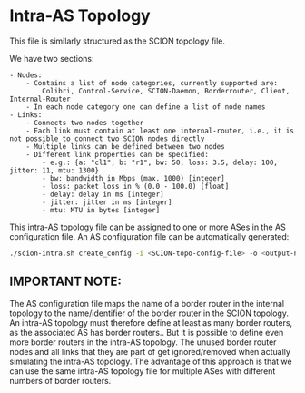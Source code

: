 # Intra-AS Topology

This file is similarly structured as the SCION topology file.

We have two sections: 

    - Nodes:
        - Contains a list of node categories, currently supported are:
            Colibri, Control-Service, SCION-Daemon, Borderrouter, Client, Internal-Router
        - In each node category one can define a list of node names
    - Links: 
        - Connects two nodes together
        - Each link must contain at least one internal-router, i.e., it is not possible to connect two SCION nodes directly
        - Multiple links can be defined between two nodes
        - Different link properties can be specified:
            - e.g.: {a: "cl1", b: "r1", bw: 50, loss: 3.5, delay: 100, jitter: 11, mtu: 1300}
            - bw: bandwidth in Mbps (max. 1000) [integer]
            - loss: packet loss in % (0.0 - 100.0) [float]
            - delay: delay in ms [integer]
            - jitter: jitter in ms [integer]
            - mtu: MTU in bytes [integer]

This intra-AS topology file can be assigned to one or more ASes in the AS configuration file.
An AS configuration file can be automatically generated:
```bash
./scion-intra.sh create_config -i <SCION-topo-config-file> -o <output-name-AS-config-file> -t <custom-intra-AS-topology-file>
```


## IMPORTANT NOTE:
The AS configuration file maps the name of a border router in the internal topology to the name/identifier of the border router in the SCION topology.
An intra-AS topology must therefore define at least as many border routers, as the associated AS has border routers..
But it is possible to define even more border routers in the intra-AS topology.
The unused border router nodes and all links that they are part of get ignored/removed when actually simulating the intra-AS topology.
The advantage of this approach is that we can use the same intra-AS topology file for multiple ASes with different numbers of border routers.